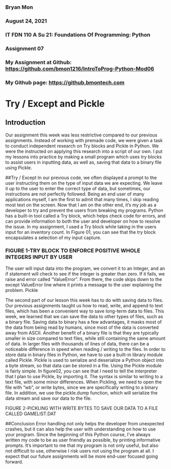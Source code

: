 ### Bryan Mon
### August 24, 2021
### IT FDN 110 A Su 21: Foundations Of Programming: Python
### Assignment 07
### My Assignment at Github: https://github.com/bmon1216/IntroToProg-Python-Mod06 
### My Github page: https://github.bmontech.com

# Try / Except and Pickle

## Introduction
Our assignment this week was less restrictive compared to our previous assignments. Instead of working with premade code, we were given a task to conduct independent research on Try blocks and Pickle in Python. We were the instructed on applying this research into a script of our own. I put my lessons into practice by making a small program which uses try blocks to assist users in inputting data, as well as, saving that data to a binary file using Pickle.

##Try / Except 
In our previous code, we often displayed a prompt to the user instructing them on the type of input data we are expecting. We leave it up to the user to enter the correct type of data, but sometimes, our instructions are not perfectly followed. Being an end user of many applications myself, I am the first to admit that many times, I skip reading most text on the screen. Now that I am on the other end, it’s my job as a developer to try and prevent the users from breaking my programs.
Python has a built-in tool called a Try block, which helps check code for errors, and can provide information to both the user and developer on how to resolve the issue. In my assignment, I used a Try block while taking in the users input for an inventory count. In Figure 01, you can see that the try block encapsulates a selection of my input capture. 
 
 
### FIGURE 1-TRY BLOCK TO ENFORCE POSITIVE WHOLE INTEGERS INPUT BY USER
The user will input data into the program, we convert it to an Integer, and an if statement will check to see if the integer is greater than zero. If it fails, we raise and error called “ValueError”. From there, the code skips down to the except ValueError line where it prints a message to the user explaining the problem. 
Pickle

The second part of our lesson this week has to do with saving data to files. Our previous assignments taught us how to read, write, and append to text files, which has been a convenient way to save long-term data to files. This week, we learned that we can save the data to other types of files, such as a binary file. Saving data to binary has a few advantages, it masks most of the data from being read by humans, since most of the data is converted away from ASCII. Another benefit of a binary file is that they are typically smaller in size compared to text files, while still containing the same amount of data. In larger files with thousands of lines of data, there can be a noticeable difference in speed when reading / writing to the files. 
In order to store data in binary files in Python, we have to use a built-in library module called Pickle. Pickle is used to serialize and deserialize a Python object into a byte stream, so that data can be stored in a file. 
Using the Pickle module is fairly simple. In figure02, you can see that I need to tell the interpreter that I plan to use Pickle, by importing it. The syntax is similar to writing to a text file, with some minor differences. When Pickling, we need to open the file with “wb”, or write bytes, since we are specifically writing to a binary file. In addition, we use the pickle.dump function, which will serialize the data stream and save our data to the file. 

 
FIGURE 2-PICKLING WITH WRITE BYTES TO SAVE OUR DATA TO A FILE CALLED GAMELIST.DAT

##Conclusion
Error handling not only helps the developer from unexpected crashes, but it can also help the user with understanding on how to use your program. Since the beginning of this Python course, I’ve always written my code to be as user friendly as possible, by printing informative prompts. It’s important to me that my program is not only useful, but also not difficult to use, otherwise I risk users not using the program at all. I expect that our future assignments will be more end-user focused going forward. 

